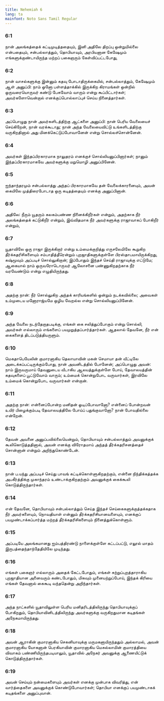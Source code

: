 ```yaml
---
title: Nehemiah 6
lang: ta
mainfont: Noto Sans Tamil Regular
---
```


###  6:1

நான் அலங்கத்தைக் கட்டிமுடித்ததையும், இனி அதிலே திறப்பு ஒன்றுமில்லை என்பதையும், சன்பல்லாத்தும், தொபியாவும், அரபியனான கேஷேமும் எங்களுக்குண்டாயிருந்த மற்றப் பகைஞரும் கேள்விப்பட்டபோது,

###  6:2

நான் வாசல்களுக்கு இன்னும் கதவு போடாதிருக்கையில், சன்பல்லாத்தும், கேஷேமும் ஆள் அனுப்பி: நாம் ஓனோ பள்ளத்தாக்கில் இருக்கிற கிராமங்கள் ஒன்றில் ஒருவரையொருவர் கண்டு பேசுவோம் வாரும் என்று கூப்பிட்டார்கள்; அவர்களோவென்றால் எனக்குப்பொல்லாப்புச் செய்ய நினைத்தார்கள்.

###  6:3

அப்பொழுது நான் அவர்களிடத்திற்கு ஆட்களை அனுப்பி: நான் பெரிய வேலையைச் செய்கிறேன், நான் வரக்கூடாது; நான் அந்த வேலையைவிட்டு உங்களிடத்திற்கு வருகிறதினால் அது மினக்கெட்டுப்போவானேன் என்று சொல்லச்சொன்னேன்.

###  6:4

அவர்கள் இந்தப்பிரகாரமாக நாலுதரம் எனக்குச் சொல்லியனுப்பினார்கள்; நானும் இந்தப்பிரகாரமாகவே அவர்களுக்கு மறுமொழி அனுப்பினேன்.

###  6:5

ஐந்தாந்தரமும் சன்பல்லாத்து அந்தப் பிரகாரமாகவே தன் வேலைக்காரனையும், அவன் கையிலே முத்திரைபோடாத ஒரு கடிதத்தையும் எனக்கு அனுப்பினான்.

###  6:6

அதிலே: நீரும் யூதரும் கலகம்பண்ண நினைக்கிறீர்கள் என்றும், அதற்காக நீர் அலங்கத்தைக் கட்டுகிறீர் என்றும், இவ்விதமாக நீர் அவர்களுக்கு ராஜாவாகப் போகிறீர் என்றும்,

###  6:7

யூதாவிலே ஒரு ராஜா இருக்கிறார் என்று உம்மைக்குறித்து எருசலேமிலே கூறுகிற தீர்க்கதரிசிகளையும் சம்பாதித்தீரென்றும் புறஜாதிகளுக்குள்ளே பிரஸ்தாபமாயிருக்கிறது, கஷ்மூவும் அப்படிச் சொல்லுகிறான்; இப்போதும் இந்தச் செய்தி ராஜாவுக்கு எட்டுமே; ஆகையால் நாம் ஒருவரோடொருவர் ஆலோசனை பண்ணுகிறதற்காக நீர் வரவேண்டும் என்று எழுதியிருந்தது.

###  6:8

அதற்கு நான்: நீர் சொல்லுகிற அந்தக் காரியங்களில் ஒன்றும் நடக்கவில்லை; அவைகள் உம்முடைய மனோராஜ்யமே ஒழிய வேறல்ல என்று சொல்லியனுப்பினேன்.

###  6:9

அந்த வேலை நடந்தேறாதபடிக்கு, எங்கள் கை சலித்துப்போகும் என்று சொல்லி, அவர்கள் எல்லாரும் எங்களைப் பயமுறுத்தப்பார்த்தார்கள். ஆதலால் தேவனே, நீர் என் கைகளைத் திடப்படுத்தியருளும்.

###  6:10

மெகதாபெயேலின் குமாரனாகிய தெலாயாவின் மகன் செமாயா தன் வீட்டிலே அடைக்கப்பட்டிருக்கும்போது, நான் அவனிடத்தில் போனேன்; அப்பொழுது அவன்: நாம் இருவருமாய் தேவனுடைய வீடாகிய ஆலயத்துக்குள்ளே போய், தேவாலயத்தின் கதவுகளைப் பூட்டுவோம் வாரும்; உம்மைக் கொன்றுபோட வருவார்கள், இரவிலே உம்மைக் கொன்றுபோட வருவார்கள் என்றான்.

###  6:11

அதற்கு நான்: என்னைப்போன்ற மனிதன் ஓடிப்போவானோ? என்னைப் போன்றவன் உயிர் பிழைக்கும்படி தேவாலயத்திலே போய்ப் பதுங்குவானோ? நான் போவதில்லை என்றேன்.

###  6:12

தேவன் அவனை அனுப்பவில்லையென்றும், தொபியாவும் சன்பல்லாத்தும் அவனுக்குக் கூலிகொடுத்ததினால், அவன் எனக்கு விரோதமாய் அந்தத் தீர்க்கதரிசனத்தைச் சொன்னான் என்றும் அறிந்துகொண்டேன்.

###  6:13

நான் ப.யந்து அப்படிச் செய்து பாவங் கட்டிக்கொள்ளுகிறதற்கும், என்னை நிந்திக்கத்தக்க அபகீர்த்திக்கு முகாந்தரம் உண்டாக்குகிறதற்கும் அவனுக்குக் கைக்கூலி கொடுத்திருந்தார்கள்.

###  6:14

என் தேவனே, தொபியாவும் சன்பல்லாத்தும் செய்த இந்தச் செய்கைகளுக்குத்தக்கதாக நீர் அவர்களையும், நொவதியாள் என்னும் தீர்க்கதரிசியானவளையும், எனக்குப் பயமுண்டாக்கப்பார்த்த மற்றத் தீர்க்கதரிசிகளையும் நினைத்துக்கொள்ளும்.

###  6:15

அப்படியே அலங்கமானது ஐம்பத்திரண்டு நாளைக்குள்ளே கட்டப்பட்டு, எலூல் மாதம் இருபத்தைந்தாந்தேதியிலே முடிந்தது.

###  6:16

எங்கள் பகைஞர் எல்லாரும் அதைக் கேட்டபோதும், எங்கள் சுற்றுப்புறத்தாராகிய புறஜாதியான அனைவரும் கண்டபோதும், மிகவும் முனையற்றுப்போய், இந்தக் கிரியை எங்கள் தேவனால் கைகூடி வந்ததென்று அறிந்தார்கள்.

###  6:17

அந்த நாட்களில் யூதாவிலுள்ள பெரிய மனிதரிடத்திலிருந்து தொபியாவுக்குப் போகிறதும், தொபியாவினிடத்திலிருந்து அவர்களுக்கு வருகிறதுமான கடிதங்கள் அநேகமாயிருந்தது.

###  6:18

அவன் ஆராகின் குமாரனாகிய செகனியாவுக்கு மருமகனாயிருந்ததும் அல்லாமல், அவன் குமாரனாகிய யோகனான் பெரகியாவின் குமாரனாகிய மெசுல்லாமின் குமாரத்தியை விவாகம் பண்ணியிருந்தபடியாலும், யூதாவில் அநேகர் அவனுக்கு ஆணையிட்டுக் கொடுத்திருந்தார்கள்.

###  6:19

அவன் செய்யும் நன்மைகளையும் அவர்கள் எனக்கு முன்பாக விவரித்து, என் வார்த்தைகளை அவனுக்குக் கொண்டுபோவார்கள்; தொபியா எனக்குப் பயமுண்டாகக் கடிதங்களை அனுப்புவான்.

